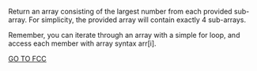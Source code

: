 Return an array consisting of the largest number from each provided sub-array. For simplicity, the provided array will contain exactly 4 sub-arrays.

Remember, you can iterate through an array with a simple for loop, and access each member with array syntax arr[i].

<a href="https://www.freecodecamp.org/learn/javascript-algorithms-and-data-structures/basic-algorithm-scripting/return-largest-numbers-in-arrays">GO TO FCC</a>